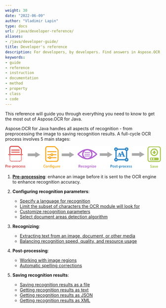 ```yaml
---
weight: 30
date: "2022-06-09"
author: "Vladimir Lapin"
type: docs
url: /java/developer-reference/
aliases:
- /java/developer-guide/
title: Developer's reference
description: For developers, by developers. Find answers in Aspose.OCR for Java developer's reference and start building cross-platform OCR applications.
keywords:
- guide
- reference
- instruction
- documentation
- method
- property
- class
- code
---
```


This reference will guide you through everything you need to know to get the most out of Aspose.OCR for Java.

Aspose.OCR for Java handles all aspects of recognition - from preprocessing the image to saving recognition results. A full-cycle OCR process involves 5 main stages:

![Stages of Aspose.OCR image processing](ocr-stages.png)

1. [**Pre-processing**](/ocr/java/image-preprocessing/): enhance an image before it is sent to the OCR engine to enhance recognition accuracy.
2. **Configuring recognition parameters**:

    - [Specify a language for recognition](/ocr/java/languages/)
    - [Limit the subset of characters the OCR module will look for](/ocr/java/characters/)
    - [Customize recognition parameters](/ocr/java/settings/)
    - [Select document areas detection algorithm](/ocr/java/areas-detection/)

3. **Recognizing**:

    - [Extracting text from an image, document, or other media](/ocr/java/recognition/)
    - [Balancing recognition speed, quality, and resource usage](/ocr/java/performance-optimization/)

4. **Post-processing**:

    - [Working with image regions](/ocr/java/image-regions/)
    - [Automatic spelling corrections](/ocr/java/spelling/)

5. **Saving recognition results**:

    - [Saving recognition results as a file](/ocr/java/save-file/)
    - [Getting recognition results as text](/ocr/java/save-text/)
    - [Getting recognition results as JSON](/ocr/java/save-json/)
    - [Getting recognition results as XML](/ocr/java/save-xml/)
